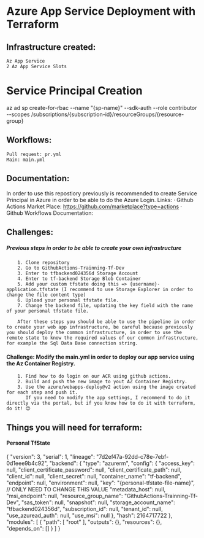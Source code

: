 # Azure App Service Deployment with Terraform

## Infrastructure created:
    Az App Service
    2 Az App Service Slots

# Service Principal Creation
az ad sp create-for-rbac --name "{sp-name}" --sdk-auth --role contributor \
    --scopes /subscriptions/{subscription-id}/resourceGroups/{resource-group}

## Workflows:
    Pull request: pr.yml
    Main: main.yml

## Documentation:
  In order to use this repostiory previously is recommended to create Service Principal in Azure in order to be able to do the Azure Login.
  Links:
    · Github Actions Market Place: https://github.com/marketplace?type=actions
    · Github Workflows Documentation: 

## Challenges:
  ##### Previous steps in order to be able to create your own infrastructure
        1. Clone repository
        2. Go to GithubActions-Trainning-Tf-Dev
        3. Enter to tfbackend024356d Storage Account
        4. Enter to tf-backend Storage Blob Container
        5. Add your custom tfstate doing this => {username}-application.tfstate (I recommend to use Storage Explorer in order to change the file content type)
        6. Upload your personal tfstate file.
        7. Change the backend file, updating the key field with the name of your personal tfstate file.
        
        After these steps you should be able to use the pipeline in order to create your web app infrastructure, be careful because previously you should deploy the common infrastructure, in order to use the remote state to know the required values of our common infrastructure, for example the Sql Data Base connection string.

  #### Challenge: Modify the main.yml in order to deploy our app service using the Az Container Registry.
        1. Find how to do login on our ACR using github actions.
        2. Build and push the new image to yout AZ Container Registry.
        3. Use the azure/webapps-deploy@v2 action using the image created for each step and push it. 
           If you need to modify the app settings, I recommend to do it directly via the portal, but if you know how to do it with terraform, do it! 😊

## Things you will need for terraform:

#### Personal TfState
{
    "version": 3,
    "serial": 1,
    "lineage": "7d2ef47a-92dd-c78e-7ebf-0d1eee9b4c92",
    "backend": {
        "type": "azurerm",
        "config": {
            "access_key": null,
            "client_certificate_password": null,
            "client_certificate_path": null,
            "client_id": null,
            "client_secret": null,
            "container_name": "tf-backend",
            "endpoint": null,
            "environment": null,
            "key": "{personal-tfstate-file-name}", // ONLY NEED TO CHANGE THIS VALUE
            "metadata_host": null,
            "msi_endpoint": null,
            "resource_group_name": "GithubActions-Trainning-Tf-Dev",
            "sas_token": null,
            "snapshot": null,
            "storage_account_name": "tfbackend024356d",
            "subscription_id": null,
            "tenant_id": null,
            "use_azuread_auth": null,
            "use_msi": null
        },
        "hash": 2164717722
    },
    "modules": [
        {
            "path": [
                "root"
            ],
            "outputs": {},
            "resources": {},
            "depends_on": []
        }
    ]
}
